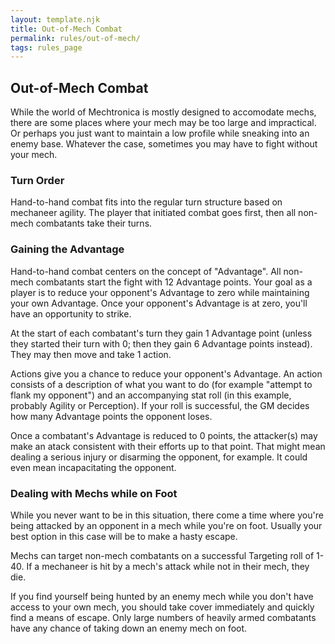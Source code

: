 ```yaml
---
layout: template.njk
title: Out-of-Mech Combat
permalink: rules/out-of-mech/
tags: rules_page
---
```


## Out-of-Mech Combat
While the world of Mechtronica is mostly designed to accomodate mechs, there are some places where your mech may be too large and impractical. Or perhaps you just want to maintain a low profile while sneaking into an enemy base. Whatever the case, sometimes you may have to fight without your mech. 

### Turn Order
Hand-to-hand combat fits into the regular turn structure based on mechaneer agility. The player that initiated combat goes first, then all non-mech combatants take their turns.

### Gaining the Advantage
Hand-to-hand combat centers on the concept of "Advantage". All non-mech combatants start the fight with 12 Advantage points. Your goal as a player is to reduce your opponent's Advantage to zero while maintaining your own Advantage. Once your opponent's Advantage is at zero, you'll have an opportunity to strike. 

At the start of each combatant's turn they gain 1 Advantage point (unless they started their turn with 0; then they gain 6 Advantage points instead). They may then move and take 1 action.

Actions give you a chance to reduce your opponent's Advantage. An action consists of a description of what you want to do (for example "attempt to flank my opponent") and an accompanying stat roll (in this example, probably Agility or Perception). If your roll is successful, the GM decides how many Advantage points the opponent loses. 

Once a combatant's Advantage is reduced to 0 points, the attacker(s) may make an atack consistent with their efforts up to that point. That might mean dealing a serious injury or disarming the opponent, for example. It could even mean incapacitating the opponent.

### Dealing with Mechs while on Foot
While you never want to be in this situation, there come a time where you're being attacked by an opponent in a mech while you're on foot. Usually your best option in this case will be to make a hasty escape. 

Mechs can target non-mech combatants on a successful Targeting roll of 1-40. If a mechaneer is hit by a mech's attack while not in their mech, they die. 

If you find yourself being hunted by an enemy mech while you don't have access to your own mech, you should take cover immediately and quickly find a means of escape. Only large numbers of heavily armed combatants have any chance of taking down an enemy mech on foot. 
